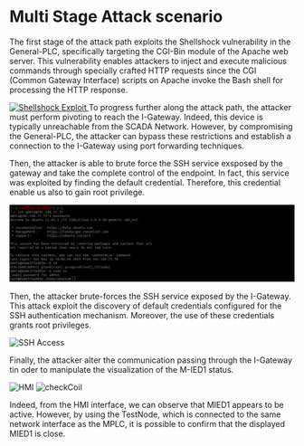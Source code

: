 # Multi Stage Attack scenario

The first stage of the attack path exploits the Shellshock vulnerability in the General-PLC, specifically targeting the CGI-Bin module of the Apache web server. This vulnerability enables attackers to inject and execute malicious commands through specially crafted HTTP requests since the CGI (Common Gateway Interface) scripts on Apache invoke the Bash shell for processing the HTTP response.

[![Shellshock Exploit](https://github.com/NS-unina/SCASS/tree/master/AttackerNode/images/shellshock-exploit.png "Figure: Shellshock Exploit")
](https://github.com/NS-unina/SCASS/blob/master/AttackerNode/images/ssh.png)
To progress further along the attack path, the attacker must perform pivoting to reach the I-Gateway. Indeed, this device is typically unreachable from the SCADA Network. However, by compromising the General-PLC, the attacker can bypass these restrictions and establish a connection to the I-Gateway using port forwarding techniques.

Then, the attacker is able to brute force the SSH service exsposed by the gateway and take the complete control of the endpoint. In fact, this service was exploited by finding the default credential. Therefore, this credential enable us also to gain root privilege.

![SSH Access](https://github.com/NS-unina/SCASS/blob/master/AttackerNode/images/ssh.png "Figure: SSH Access")

Then, the attacker brute-forces the SSH service exposed by the I-Gateway. This attack exploit the discovery of default credentials configured for the SSH authentication mechanism. Moreover, the use of these credentials grants root privileges.

![SSH Access](https://github.com/NS-unina/SCASS/tree/master/AttackerNode/images/sshAccess.png "Figure: SSH Access")

Finally, the attacker alter the communication passing through the I-Gateway tin oder to manipulate the visualization of the M-IED1 status.

![HMI](https://github.com/NS-unina/SCASS/tree/master/AttackerNode/images/HMI.png "Figure: HMI")
![checkCoil](https://github.com/NS-unina/SCASS/tree/master/AttackerNode/images/checkCoil.png "Figure: checkCoil")

Indeed, from the HMI interface, we can observe that MIED1 appears to be active. However, by using the TestNode, which is connected to the same network interface as the MPLC, it is possible to confirm that the displayed MIED1 is close.
